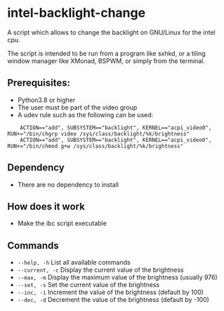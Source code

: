 # intel-backlight-change
A script which allows to change the backlight on GNU/Linux for the intel cpu.

The script is intended to be run from a program like sxhkd, or a tiling window manager like XMonad, BSPWM, or simply from the terminal.

## Prerequisites:
* Python3.8 or higher
* The user must be part of the video group
* A udev rule such as the following can be used:
```
    ACTION=="add", SUBSYSTEM=="backlight", KERNEL=="acpi_video0", RUN+="/bin/chgrp video /sys/class/backlight/%k/brightness"
    ACTION=="add", SUBSYSTEM=="backlight", KERNEL=="acpi_video0", RUN+="/bin/chmod g+w /sys/class/backlight/%k/brightness"
```

## Dependency
* There are no dependency to install

## How does it work
* Make the ibc script executable

## Commands
* `--help, -h` List all available commands
* `--current, -c` Display the current value of the brightness
* `--max, -m` Display the maximum value of the brightness (usually 976)
* `--set, -s` Set the current value of the brightness
* `--inc, -i` Increment the value of the brightness (default by 100)
* `--dec, -d` Decrement the value of the brightness (default by -100)
